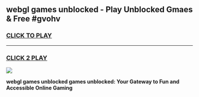
## webgl games unblocked - Play Unblocked Gmaes & Free #gvohv
<h3>
<a href="https://news.freeplayer.one?title=webgl_games_unblocked&ref=03M">CLICK TO PLAY</a></h3>
<hr>

<h3>
<a href="https://news.freeplayer.one?title=webgl_games_unblocked&ref=03M">CLICK 2 PLAY</a>
  
</h3>

<a href="https://news.freeplayer.one?title=webgl_games_unblocked&ref=03M"><img src="https://clearcache.store/games.png"></a>


**webgl games unblocked games unblocked: Your Gateway to Fun and Accessible Online Gaming**
